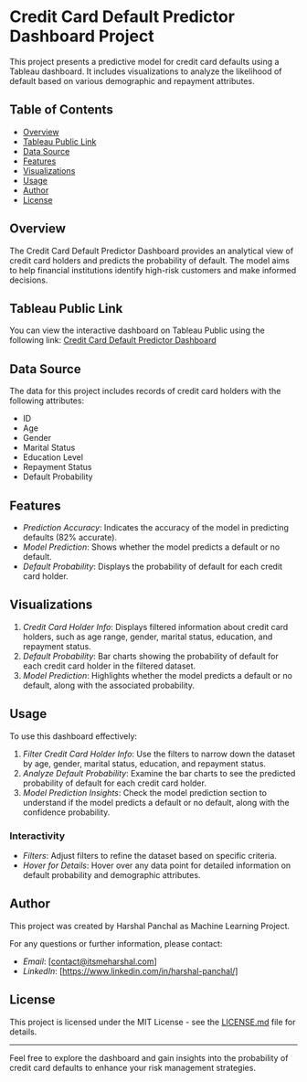# Credit Card Default Predictor Dashboard Project

This project presents a predictive model for credit card defaults using a Tableau dashboard. It includes visualizations to analyze the likelihood of default based on various demographic and repayment attributes.

## Table of Contents
- [Overview](#overview)
- [Tableau Public Link](#tableau-public-link)
- [Data Source](#data-source)
- [Features](#features)
- [Visualizations](#visualizations)
- [Usage](#usage)
- [Author](#author)
- [License](#license)

## Overview
The Credit Card Default Predictor Dashboard provides an analytical view of credit card holders and predicts the probability of default. The model aims to help financial institutions identify high-risk customers and make informed decisions.

## Tableau Public Link
You can view the interactive dashboard on Tableau Public using the following link: [Credit Card Default Predictor Dashboard](https://public.tableau.com/app/profile/harshal1110/viz/CanadasCreditDefaultPredictor/Dashboard1)

## Data Source
The data for this project includes records of credit card holders with the following attributes:
- ID
- Age
- Gender
- Marital Status
- Education Level
- Repayment Status
- Default Probability

## Features
- *Prediction Accuracy*: Indicates the accuracy of the model in predicting defaults (82% accurate).
- *Model Prediction*: Shows whether the model predicts a default or no default.
- *Default Probability*: Displays the probability of default for each credit card holder.

## Visualizations
1. *Credit Card Holder Info*: Displays filtered information about credit card holders, such as age range, gender, marital status, education, and repayment status.
2. *Default Probability*: Bar charts showing the probability of default for each credit card holder in the filtered dataset.
3. *Model Prediction*: Highlights whether the model predicts a default or no default, along with the associated probability.

## Usage
To use this dashboard effectively:
1. *Filter Credit Card Holder Info*: Use the filters to narrow down the dataset by age, gender, marital status, education, and repayment status.
2. *Analyze Default Probability*: Examine the bar charts to see the predicted probability of default for each credit card holder.
3. *Model Prediction Insights*: Check the model prediction section to understand if the model predicts a default or no default, along with the confidence probability.

### Interactivity
- *Filters*: Adjust filters to refine the dataset based on specific criteria.
- *Hover for Details*: Hover over any data point for detailed information on default probability and demographic attributes.

## Author
This project was created by Harshal Panchal as Machine Learning Project.

For any questions or further information, please contact:
- *Email*: [contact@itsmeharshal.com]
- *LinkedIn*: [https://www.linkedin.com/in/harshal-panchal/]

## License
This project is licensed under the MIT License - see the [LICENSE.md](LICENSE.md) file for details.

---

Feel free to explore the dashboard and gain insights into the probability of credit card defaults to enhance your risk management strategies.

